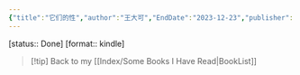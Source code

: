 ```yaml
---
{"title":"它们的性","author":"王大可","EndDate":"2023-12-23","publisher":"新星出版社","dg-publish":true,"permalink":"/BookNotes/它们的性/","dgPassFrontmatter":true,"noteIcon":""}
---
```


[status:: Done]
[format:: kindle]

>[!tip] Back to my [[Index/Some Books I Have Read\|BookList]]
